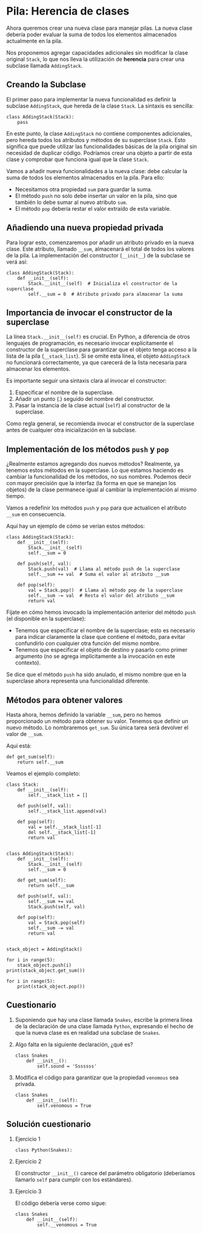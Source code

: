 # Pila: Herencia de clases

Ahora queremos crear una nueva clase para manejar pilas. La nueva clase debería poder evaluar la suma de todos los elementos almacenados actualmente en la pila.

Nos proponemos agregar capacidades adicionales sin modificar la clase original `Stack`, lo que nos lleva la utilización de **herencia** para crear una subclase llamada `AddingStack`.

## Creando la Subclase

El primer paso para implementar la nueva funcionalidad es definir la subclase `AddingStack`, que hereda de la clase `Stack`. La sintaxis es sencilla:

```
class AddingStack(Stack):
    pass
```

En este punto, la clase `AddingStack` no contiene componentes adicionales, pero hereda todos los atributos y métodos de su superclase `Stack`. Esto significa que puede utilizar las funcionalidades básicas de la pila original sin necesidad de duplicar código. Podríamos crear una objeto a partir de esta clase y comprobar que funciona igual que la clase `Stack`.

Vamos a añadir nueva funcionalidades a la nueva clase: debe calcular la suma de todos los elementos almacenados en la pila. Para ello:

* Necesitamos otra propiedad `sum` para guardar la suma.
* El método `push` no solo debe insertar un valor en la pila, sino que también lo debe sumar al nuevo atributo `sum`. 
* El método `pop` debería restar el valor extraído de esta variable.

## Añadiendo una nueva propiedad privada

Para lograr esto, comenzaremos por añadir un atributo privado en la nueva clase. Este atributo, llamado `__sum`, almacenará el total de todos los valores de la pila. La implementación del constructor (`__init__`) de la subclase se verá así:

```
class AddingStack(Stack):
    def __init__(self):
        Stack.__init__(self)  # Inicializa el constructor de la superclase
        self.__sum = 0  # Atributo privado para almacenar la suma
```

## Importancia de invocar el constructor de la superclase

La línea `Stack.__init__(self)` es crucial. En Python, a diferencia de otros lenguajes de programación, es necesario invocar explícitamente el constructor de la superclase para garantizar que el objeto tenga acceso a la lista de la pila (`__stack_list`). Si se omite esta línea, el objeto `AddingStack` no funcionará correctamente, ya que carecerá de la lista necesaria para almacenar los elementos.

Es importante seguir una sintaxis clara al invocar el constructor:

1. Especificar el nombre de la superclase.
2. Añadir un punto (.) seguido del nombre del constructor.
3. Pasar la instancia de la clase actual (`self`) al constructor de la superclase.

Como regla general, se recomienda invocar el constructor de la superclase antes de cualquier otra inicialización en la subclase.

## Implementación de los métodos `push` y `pop`

¿Realmente estamos agregando dos nuevos métodos? Realmente, ya tenemos estos métodos en la superclase. Lo que estamos haciendo es cambiar la funcionalidad de los métodos, no sus nombres. Podemos decir con mayor precisión que la interfaz (la forma en que se manejan los objetos) de la clase permanece igual al cambiar la implementación al mismo tiempo.

Vamos a redefinir los métodos `push` y `pop` para que actualicen el atributo `__sum` en consecuencia.

Aquí hay un ejemplo de cómo se verían estos métodos:

```
class AddingStack(Stack):
    def __init__(self):
        Stack.__init__(self)
        self.__sum = 0

    def push(self, val):
        Stack.push(val)  # Llama al método push de la superclase
        self.__sum += val  # Suma el valor al atributo __sum

    def pop(self):
        val = Stack.pop()  # Llama al método pop de la superclase
        self.__sum -= val  # Resta el valor del atributo __sum
        return val
```

Fíjate en cómo hemos invocado la implementación anterior del método `push` (el disponible en la superclase):

* Tenemos que especificar el nombre de la superclase; esto es necesario para indicar claramente la clase que contiene el método, para evitar confundirlo con cualquier otra función del mismo nombre.
* Tenemos que especificar el objeto de destino y pasarlo como primer argumento (no se agrega implícitamente a la invocación en este contexto).

Se dice que el método `push` ha sido anulado, el mismo nombre que en la superclase ahora representa una funcionalidad diferente.

## Métodos para obtener valores

Hasta ahora, hemos definido la variable `__sum`, pero no hemos proporcionado un método para obtener su valor. Tenemos que definir un nuevo método. Lo nombraremos `get_sum`. Su única tarea será devolver el valor de `__sum`.

Aquí está:
```
def get_sum(self):
    return self.__sum
```

Veamos el ejemplo completo:

```
class Stack:
    def __init__(self):
        self.__stack_list = []

    def push(self, val):
        self.__stack_list.append(val)

    def pop(self):
        val = self.__stack_list[-1]
        del self.__stack_list[-1]
        return val


class AddingStack(Stack):
    def __init__(self):
        Stack.__init__(self)
        self.__sum = 0

    def get_sum(self):
        return self.__sum

    def push(self, val):
        self.__sum += val
        Stack.push(self, val)

    def pop(self):
        val = Stack.pop(self)
        self.__sum -= val
        return val


stack_object = AddingStack()

for i in range(5):
    stack_object.push(i)
print(stack_object.get_sum())

for i in range(5):
    print(stack_object.pop())
```

## Cuestionario

1. Suponiendo que hay una clase llamada `Snakes`, escribe la primera línea de la declaración de una clase llamada `Python`, expresando el hecho de que la nueva clase es en realidad una subclase de `Snakes`.

2. Algo falta en la siguiente declaración, ¿qué es?
    ```
    class Snakes
        def __init__():
            self.sound = 'Sssssss'
    ```



3. Modifica el código para garantizar que la propiedad `venomous` sea privada.
    ```
    class Snakes
        def __init__(self):
            self.venomous = True
    ```

## Solución cuestionario

1. Ejercicio 1

    `class Python(Snakes):`

2. Ejercicio 2

    El constructor `__init__()` carece del parámetro obligatorio (deberíamos llamarlo `self` para cumplir con los estándares).

3. Ejercicio 3

    El código debería verse como sigue:
    ```
    class Snakes
        def __init__(self):
            self.__venomous = True
    ```
